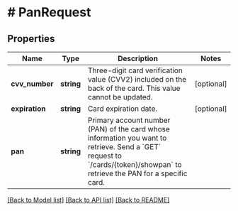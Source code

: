 # # PanRequest

## Properties

Name | Type | Description | Notes
------------ | ------------- | ------------- | -------------
**cvv_number** | **string** | Three-digit card verification value (CVV2) included on the back of the card.  This value cannot be updated. | [optional]
**expiration** | **string** | Card expiration date. | [optional]
**pan** | **string** | Primary account number (PAN) of the card whose information you want to retrieve.  Send a &#x60;GET&#x60; request to &#x60;/cards/{token}/showpan&#x60; to retrieve the PAN for a specific card. |

[[Back to Model list]](../../README.md#models) [[Back to API list]](../../README.md#endpoints) [[Back to README]](../../README.md)
